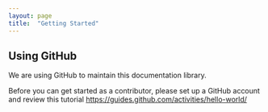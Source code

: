 ```yaml
---
layout: page
title:  "Getting Started"
---
```

## Using GitHub

We are using GitHub to maintain this documentation library.

Before you can get started as a contributor, please set up a GitHub account and review this tutorial <a href="https://guides.github.com/activities/hello-world/">https://guides.github.com/activities/hello-world/</a>
